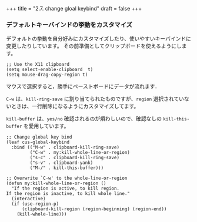 +++
title = "2.7. change gloal keybind"
draft = false
+++
### デフォルトキーバインドの挙動をカスタマイズ

デフォルトの挙動を自分好みにカスタマイズしたり、使いやすいキーバインドに変更したりしています。
その前準備としてクリップボードを使えるようにします。

```elisp
;; Use the X11 clipboard
(setq select-enable-clipboard  t)
(setq mouse-drag-copy-region t)
```

マウスで選択すると，勝手にペーストボードにデータが流れます．

`C-w` は、`kill-ring-save` に割り当てられたものですが、`region` 選択されていないときは、一行削除になるようにカスタマイズしてます。

`kill-buffer` は、`yes/no` 確認されるのが煩わしいので、確認なしの `kill-this-buffer` を愛用しています。

```elisp
;; Change global key bind
(leaf cus-global-keybind
  :bind (("M-w" . clipboard-kill-ring-save)
		 ("C-w" . my:kill-whole-line-or-region)
		 ("s-c" . clipboard-kill-ring-save)
		 ("s-v" . clipboard-yank)
		 ("M-/" . kill-this-buffer)))

;; Overwrite `C-w' to the whole-line-or-region
(defun my:kill-whole-line-or-region ()
  "If the region is active, to kill region.
If the region is inactive, to kill whole line."
  (interactive)
  (if (use-region-p)
	  (clipboard-kill-region (region-beginning) (region-end))
    (kill-whole-line)))
```
